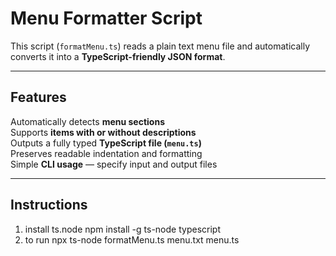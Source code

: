 # Menu Formatter Script

This script (`formatMenu.ts`) reads a plain text menu file and automatically converts it into a **TypeScript-friendly JSON format**.

---

## Features

Automatically detects **menu sections**  
Supports **items with or without descriptions**  
Outputs a fully typed **TypeScript file (`menu.ts`)**  
Preserves readable indentation and formatting  
Simple **CLI usage** — specify input and output files

---

## Instructions

1. install ts.node
   npm install -g ts-node typescript
2. to run
   npx ts-node formatMenu.ts menu.txt menu.ts
